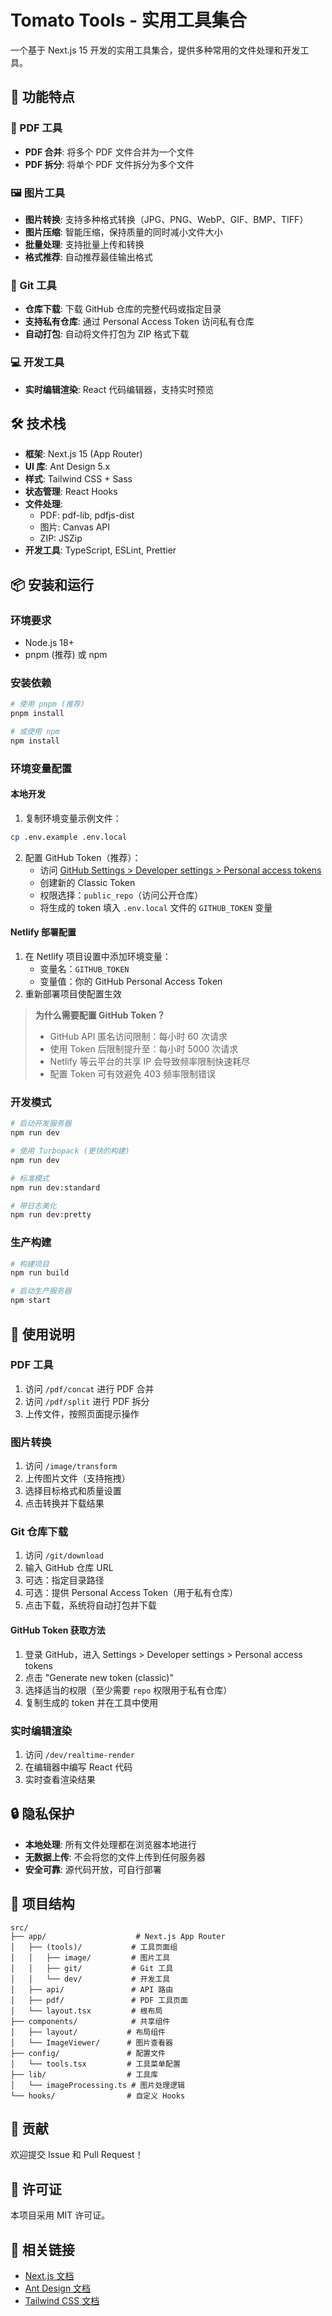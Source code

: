 # Tomato Tools - 实用工具集合

一个基于 Next.js 15 开发的实用工具集合，提供多种常用的文件处理和开发工具。

## 🚀 功能特点

### 📄 PDF 工具
- **PDF 合并**: 将多个 PDF 文件合并为一个文件
- **PDF 拆分**: 将单个 PDF 文件拆分为多个文件

### 🖼️ 图片工具
- **图片转换**: 支持多种格式转换（JPG、PNG、WebP、GIF、BMP、TIFF）
- **图片压缩**: 智能压缩，保持质量的同时减小文件大小
- **批量处理**: 支持批量上传和转换
- **格式推荐**: 自动推荐最佳输出格式

### 🔧 Git 工具
- **仓库下载**: 下载 GitHub 仓库的完整代码或指定目录
- **支持私有仓库**: 通过 Personal Access Token 访问私有仓库
- **自动打包**: 自动将文件打包为 ZIP 格式下载

### 💻 开发工具
- **实时编辑渲染**: React 代码编辑器，支持实时预览

## 🛠️ 技术栈

- **框架**: Next.js 15 (App Router)
- **UI 库**: Ant Design 5.x
- **样式**: Tailwind CSS + Sass
- **状态管理**: React Hooks
- **文件处理**: 
  - PDF: pdf-lib, pdfjs-dist
  - 图片: Canvas API
  - ZIP: JSZip
- **开发工具**: TypeScript, ESLint, Prettier

## 📦 安装和运行

### 环境要求
- Node.js 18+
- pnpm (推荐) 或 npm

### 安装依赖
```bash
# 使用 pnpm (推荐)
pnpm install

# 或使用 npm
npm install
```

### 环境变量配置

#### 本地开发
1. 复制环境变量示例文件：
```bash
cp .env.example .env.local
```

2. 配置 GitHub Token（推荐）：
   - 访问 [GitHub Settings > Developer settings > Personal access tokens](https://github.com/settings/tokens)
   - 创建新的 Classic Token
   - 权限选择：`public_repo`（访问公开仓库）
   - 将生成的 token 填入 `.env.local` 文件的 `GITHUB_TOKEN` 变量

#### Netlify 部署配置
1. 在 Netlify 项目设置中添加环境变量：
   - 变量名：`GITHUB_TOKEN`
   - 变量值：你的 GitHub Personal Access Token
2. 重新部署项目使配置生效

> **为什么需要配置 GitHub Token？**
> - GitHub API 匿名访问限制：每小时 60 次请求
> - 使用 Token 后限制提升至：每小时 5000 次请求
> - Netlify 等云平台的共享 IP 会导致频率限制快速耗尽
> - 配置 Token 可有效避免 403 频率限制错误

### 开发模式
```bash
# 启动开发服务器
npm run dev

# 使用 Turbopack (更快的构建)
npm run dev

# 标准模式
npm run dev:standard

# 带日志美化
npm run dev:pretty
```

### 生产构建
```bash
# 构建项目
npm run build

# 启动生产服务器
npm start
```

## 🎯 使用说明

### PDF 工具
1. 访问 `/pdf/concat` 进行 PDF 合并
2. 访问 `/pdf/split` 进行 PDF 拆分
3. 上传文件，按照页面提示操作

### 图片转换
1. 访问 `/image/transform`
2. 上传图片文件（支持拖拽）
3. 选择目标格式和质量设置
4. 点击转换并下载结果

### Git 仓库下载
1. 访问 `/git/download`
2. 输入 GitHub 仓库 URL
3. 可选：指定目录路径
4. 可选：提供 Personal Access Token（用于私有仓库）
5. 点击下载，系统将自动打包并下载

#### GitHub Token 获取方法
1. 登录 GitHub，进入 Settings > Developer settings > Personal access tokens
2. 点击 "Generate new token (classic)"
3. 选择适当的权限（至少需要 `repo` 权限用于私有仓库）
4. 复制生成的 token 并在工具中使用

### 实时编辑渲染
1. 访问 `/dev/realtime-render`
2. 在编辑器中编写 React 代码
3. 实时查看渲染结果

## 🔒 隐私保护

- **本地处理**: 所有文件处理都在浏览器本地进行
- **无数据上传**: 不会将您的文件上传到任何服务器
- **安全可靠**: 源代码开放，可自行部署

## 📁 项目结构

```
src/
├── app/                    # Next.js App Router
│   ├── (tools)/           # 工具页面组
│   │   ├── image/         # 图片工具
│   │   ├── git/           # Git 工具
│   │   └── dev/           # 开发工具
│   ├── api/               # API 路由
│   ├── pdf/               # PDF 工具页面
│   └── layout.tsx         # 根布局
├── components/            # 共享组件
│   ├── layout/           # 布局组件
│   └── ImageViewer/      # 图片查看器
├── config/               # 配置文件
│   └── tools.tsx         # 工具菜单配置
├── lib/                  # 工具库
│   └── imageProcessing.ts # 图片处理逻辑
└── hooks/                # 自定义 Hooks
```

## 🤝 贡献

欢迎提交 Issue 和 Pull Request！

## 📄 许可证

本项目采用 MIT 许可证。

## 🔗 相关链接

- [Next.js 文档](https://nextjs.org/docs)
- [Ant Design 文档](https://ant.design/docs/react/introduce-cn)
- [Tailwind CSS 文档](https://tailwindcss.com/docs)
